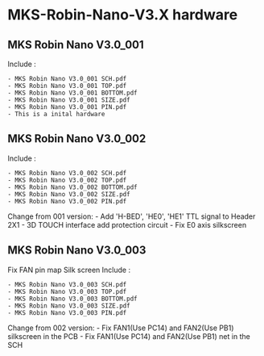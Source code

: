 # MKS-Robin-Nano-V3.X hardware
## MKS Robin Nano V3.0_001
Include :

    - MKS Robin Nano V3.0_001 SCH.pdf
	- MKS Robin Nano V3.0_001 TOP.pdf
	- MKS Robin Nano V3.0_001 BOTTOM.pdf
	- MKS Robin Nano V3.0_001 SIZE.pdf
	- MKS Robin Nano V3.0_001 PIN.pdf
	- This is a inital hardware
	
## MKS Robin Nano V3.0_002
Include :

    - MKS Robin Nano V3.0_002 SCH.pdf
	- MKS Robin Nano V3.0_002 TOP.pdf
	- MKS Robin Nano V3.0_002 BOTTOM.pdf
	- MKS Robin Nano V3.0_002 SIZE.pdf
	- MKS Robin Nano V3.0_002 PIN.pdf
	
Change from 001 version:
    - Add 'H-BED', 'HE0', 'HE1' TTL signal to Header 2X1
	- 3D TOUCH interface add protection circuit
    - Fix E0 axis silkscreen
	
## MKS Robin Nano V3.0_003
Fix FAN pin map Silk screen
Include :

    - MKS Robin Nano V3.0_003 SCH.pdf
	- MKS Robin Nano V3.0_003 TOP.pdf
	- MKS Robin Nano V3.0_003 BOTTOM.pdf
	- MKS Robin Nano V3.0_003 SIZE.pdf
	- MKS Robin Nano V3.0_003 PIN.pdf

Change from 002 version:
    - Fix FAN1(Use PC14) and FAN2(Use PB1) silkscreen in the PCB
	- Fix FAN1(Use PC14) and FAN2(Use PB1) net in the SCH
